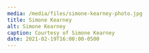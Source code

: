 ```yaml
---
media: /media/files/simone-kearney-photo.jpg
title: Simone Kearney
alt: Simone Kearney
caption: Courtesy of Simone Kearney
date: 2021-02-19T16:00:00-0500
---
```

